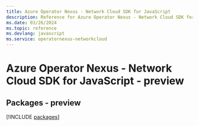 ```yaml
---
title: Azure Operator Nexus - Network Cloud SDK for JavaScript
description: Reference for Azure Operator Nexus - Network Cloud SDK for JavaScript
ms.date: 03/26/2024
ms.topic: reference
ms.devlang: javascript
ms.service: operatornexus-networkcloud
---
```

# Azure Operator Nexus - Network Cloud SDK for JavaScript - preview
## Packages - preview
[!INCLUDE [packages](operator-nexus---network-cloud-index.md)]